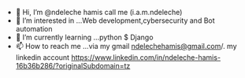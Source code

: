 - 👋 Hi, I’m @ndeleche hamis call me (i.a.m.ndeleche)
- 👀 I’m interested in ...Web development,cybersecurity and Bot automation 
- 🌱 I’m currently learning ...python $ Django
- 📫 How to reach me ...via my gmail ndelechehamis@gmail.com/. my linkedin account https://www.linkedin.com/in/ndeleche-hamis-16b36b286/?originalSubdomain=tz

<!---
ndeleche/ndeleche is a ✨ special ✨ repository because its `README.md` (this file) appears on your GitHub profile.
You can click the Preview link to take a look at your changes.
--->

